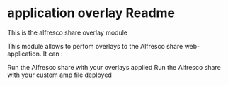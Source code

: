 application overlay Readme
===


This is the alfresco share overlay module

This module allows to perfom overlays to the Alfresco share web-application.
It can :

Run the Alfresco share with your overlays applied
Run the Alfresco share with your custom amp file deployed
